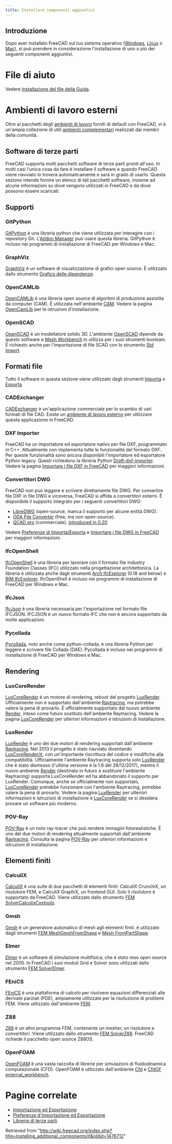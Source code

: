 ```yaml
---
title: Installare componenti aggiuntivi
---
```

## Introduzione

Dopo aver installato FreeCAD sul tuo sistema operativo ([Windows](/Installing_on_Windows/it "Installing on Windows/it"), [Linux](/Installing_on_Linux/it "Installing on Linux/it") o [Mac](/Installing_on_Mac/it "Installing on Mac/it")), si può prendere in considerazione l'installazione di uno o più dei seguenti componenti aggiuntivi.

# File di aiuto

Vedere [Installazione del file della Guida](/Installing_Helpfile/it "Installing Helpfile/it").

# Ambienti di lavoro esterni

Oltre ai pacchetti degli [ambienti di lavoro](/Workbenches/it "Workbenches/it") forniti di default con FreeCAD, vi è un'ampia collezione di utili [ambienti complementari](/External_workbenches/it "External workbenches/it") realizzati dai membri della comunità.

## Software di terze parti

FreeCAD supporta molti pacchetti software di terze parti pronti all'uso. In molti casi l'unica cosa da fare è installare il software e quando FreeCAD viene riavviato lo troverà automaticamente e sarà in grado di usarlo. Questa sezione intende fornire un elenco di tali pacchetti software, insieme ad alcune informazioni su dove vengono utilizzati in FreeCAD e da dove possono essere scaricati.

## Supporti

### GitPython

[GitPython](https://github.com/gitpython-developers/GitPython) è una libreria python che viene utilizzata per interagire con i repository Git. L'[Addon Manager](/Std_AddonMgr/it "Std AddonMgr/it") può usare questa libreria. GitPython è incluso nei programmi di installazione di FreeCAD per Windows e Mac.

### GraphViz

[GraphViz](https://www.graphviz.org) è un software di visualizzazione di grafici open source. È utilizzato dallo strumento [Grafico delle dipendenze](/Std_DependencyGraph/it "Std DependencyGraph/it").

### OpenCAMLib

[OpenCAMLib](http://www.anderswallin.net/CAM) è una libreria open source di algoritmi di produzione assistita da computer (CAM). È utilizzata nell'ambiente [CAM](/CAM_Workbench/it "CAM Workbench/it"). Vedere la pagina [OpenCamLib](/OpenCamLib/it "OpenCamLib/it") per le istruzioni d'installazione.

### OpenSCAD

[OpenSCAD](https://www.openscad.org) è un modellatore solido 3D. L'ambiente [OpenSCAD](/OpenSCAD_Workbench/it "OpenSCAD Workbench/it") dipende da questo software e [Mesh Workbench](/Mesh_Workbench/it "Mesh Workbench/it") lo utilizza per i suoi strumenti booleani. È richiesto anche per l'importazione di file SCAD con lo strumento [Std Import](/Std_Import/it "Std Import/it").

## Formati file

Tutto il software in questa sezione viene utilizzato dagli strumenti [Importa](/Std_Import/it "Std Import/it") o [Esporta](/Std_Export/it "Std Export/it").

### CADExchanger

[CADExchanger](https://cadexchanger.com) è un'applicazione commerciale per lo scambio di vari formati di file CAD. Esiste un [ambiente di lavoro esterno](https://github.com/yorikvanhavre/CADExchanger) per utilizzare questa applicazione in FreeCAD.

### DXF Importer

FreeCAD ha un importatore ed esportatore nativo per file DXF, programmato in C++. Attualmente non implementa tutte le funzionalità del formato DXF. Per queste funzionalità sono ancora disponibili l'importatore ed esportatore Python legacy. Questi richiedono la libreria Python [Draft-dxf-importer](https://github.com/yorikvanhavre/Draft-dxf-importer). Vedere la pagina [Importare i file DXF in FreeCAD](/FreeCAD_and_DXF_Import/it "FreeCAD and DXF Import/it") per maggiori informazioni.

### Convertitori DWG

FreeCAD non può leggere e scrivere direttamente file DWG. Per convertire file DXF in file DWG e viceversa, FreeCAD si affida a convertitori esterni. È disponibile il supporto integrato per i seguenti convertitori DWG:

* [LibreDWG](https://www.gnu.org/software/libredwg) (open-source, manca il supporto per alcune entità DWG).
* [ODA File Converter](https://www.opendesign.com/guestfiles/oda_file_converter) (free, ma non open-source).
* [QCAD pro](https://qcad.org/en/qcad-command-line-tools#dwg2dwg) (commerciale). [introduced in 0.20](/Release_notes_0.20 "Release notes 0.20")

Vedere [Preferenze di Importa/Esporta](/Import_Export_Preferences/it#DWG "Import Export Preferences/it") e [Importare i file DWG in FreeCAD](/FreeCAD_and_DWG_Import/it "FreeCAD and DWG Import/it") per maggiori informazioni.

### IfcOpenShell

[IfcOpenShell](http://ifcopenshell.org) è una libreria per lavorare con il formato file Industry Foundation Classes (IFC) utilizzato nella progettazione architettonica. La libreria è utilizzata anche dagli strumenti [Arch IfcExplorer](/Arch_IfcExplorer/it "Arch IfcExplorer/it") (0.18 and below) e [BIM IfcExplorer](/BIM_IfcExplorer/it "BIM IfcExplorer/it"). IfcOpenShell è incluso nei programmi di installazione di FreeCAD per Windows e Mac.

### IfcJson

[IfcJson](https://github.com/buildingSMART/ifcJSON) è una libreria necessaria per l'esportazione nel formato file IFCJSON. IFCJSON è un nuovo formato IFC che non è ancora supportato da molte applicazioni.

### Pycollada

[Pycollada](https://github.com/pycollada/pycollada/releases), noto anche come python-collada, è una libreria Python per leggere e scrivere file Collada (DAE). Pycollada è incluso nei programmi di installazione di FreeCAD per Windows e Mac.

## Rendering

### LuxCoreRender

[LuxCoreRender](https://www.luxcorerender.org) è un motore di rendering, reboot del progetto [LuxRender](/index.php?title=LuxRender/it&action=edit&redlink=1 "LuxRender/it (page does not exist)"). Ufficialmente non è supportato dall'ambiente [Raytracing](/Raytracing_Workbench/it "Raytracing Workbench/it"), ma potrebbe valere la pena di provarlo. È ufficialmente supportato dal nuovo ambiente [Render](https://github.com/FreeCAD/FreeCAD-render), inteso come futuro sostituto dell'ambiente Raytracing. Vedere la pagina [LuxCoreRender](/index.php?title=LuxCoreRender/it&action=edit&redlink=1 "LuxCoreRender/it (page does not exist)") per ulteriori informazioni e istruzioni di installazione.

### LuxRender

[LuxRender](https://luxcorerender.org/history/) è uno dei due motori di rendering supportati dall'ambiente [Raytracing](/Raytracing_Workbench/it "Raytracing Workbench/it"). Nel 2013 il progetto è stato riavviato diventando [LuxCoreRender/it](/index.php?title=LuxCoreRender/it&action=edit&redlink=1 "LuxCoreRender/it (page does not exist)"), con un'importante riscrittura del codice e modifiche alla compatibilità. Ufficialmente l'ambiente Raytracing supporta solo [LuxRender](/LuxRender "LuxRender") che è stato dismesso (l'ultima versione è la 1.6 del 28/12/2017), mentre il nuovo ambiente [Render](https://github.com/FreeCAD/FreeCAD-render) (destinato in futuro a sostituire l'ambiente Raytracing) supporta LuxCoreRender ed ha abbandonato il supporto per LuxRender. Comunque, anche se ufficialmente non supportato, [LuxCoreRender](/index.php?title=LuxCoreRender/it&action=edit&redlink=1 "LuxCoreRender/it (page does not exist)") potrebbe funzionare con l'ambiente Raytracing, potrebbe valere la pena di provarlo. Vedere la pagina [LuxRender](/index.php?title=LuxRender/it&action=edit&redlink=1 "LuxRender/it (page does not exist)") per ulteriori informazioni e istruzioni di installazione e [LuxCoreRender](/index.php?title=LuxCoreRender/it&action=edit&redlink=1 "LuxCoreRender/it (page does not exist)") se si desidera provare un software più moderno.

### POV-Ray

[POV-Ray](https://www.povray.org) è un noto ray-tracer che può rendere immagini fotorealistiche. È uno dei due motori di rendering attualmente supportati dall'ambiente [Raytracing](/Raytracing_Workbench/it "Raytracing Workbench/it"). Consulta la pagina [POV-Ray](/index.php?title=POV-Ray/it&action=edit&redlink=1 "POV-Ray/it (page does not exist)") per ulteriori informazioni e istruzioni di installazione.

## Elementi finiti

### CalculiX

[CalculiX](http://calculix.de) è una suite di due pacchetti di elementi finiti: CalculiX CrunchiX, un risolutore FEM, e CalculiX GraphiX, un frontend GUI. Solo il risolutore è supportato da FreeCAD. Viene utilizzato dallo strumento [FEM SolverCalculixCxxtools](/FEM_SolverCalculixCxxtools "FEM SolverCalculixCxxtools").

### Gmsh

[Gmsh](http://gmsh.info) è un generatore automatico di mesh agli elementi finiti. è utilizzato dagli strumenti [FEM MeshGmshFromShape](/FEM_MeshGmshFromShape/it "FEM MeshGmshFromShape/it") e [Mesh FromPartShape](/Mesh_FromPartShape/it "Mesh FromPartShape/it").

### Elmer

[Elmer](https://www.csc.fi/web/elmer) è un software di simulazione multifisica, che è stato reso open source nel 2005. In FreeCAD i suoi moduli Grid e Solver sono utilizzati dallo strumento [FEM SolverElmer](/FEM_SolverElmer/it "FEM SolverElmer/it").

### FEniCS

[FEniCS](https://fenicsproject.org) è una piattaforma di calcolo per risolvere equazioni differenziali alle derivate parziali (PDE), ampiamente utilizzate per la risoluzione di problemi FEM. Viene utilizzato dall'ambiente [FEM](/FEM_Workbench/it "FEM Workbench/it").

### Z88

[Z88](https://en.z88.de) è un altro programma FEM, contenente un mesher, un risolutore e convertitori. Viene utilizzato dallo strumento [FEM SolverZ88](/FEM_SolverZ88/it "FEM SolverZ88/it"). FreeCAD richiede il pacchetto open source Z88OS.

### OpenFOAM

[OpenFOAM](https://openfoam.org) è una vasta raccolta di librerie per simulazioni di fluidodinamica computazionale (CFD). OpenFOAM è utilizzato dall'ambiente [Cfd](/Cfd_Workbench/it "Cfd Workbench/it") e [CfdOF](https://github.com/jaheyns/CfdOF) [external\_workbench](/External_workbench "External workbench").

# Pagine correlate

* [Importazione ed Esportazione](/Import_Export/it "Import Export/it")
* [Preferenze d'Importazione ed Esportazione](/Import_Export_Preferences/it "Import Export Preferences/it")
* [Librerie di terze parti](/Third_Party_Libraries/it "Third Party Libraries/it")

Retrieved from "<http://wiki.freecad.org/index.php?title=Installing_additional_components/it&oldid=1476712>"